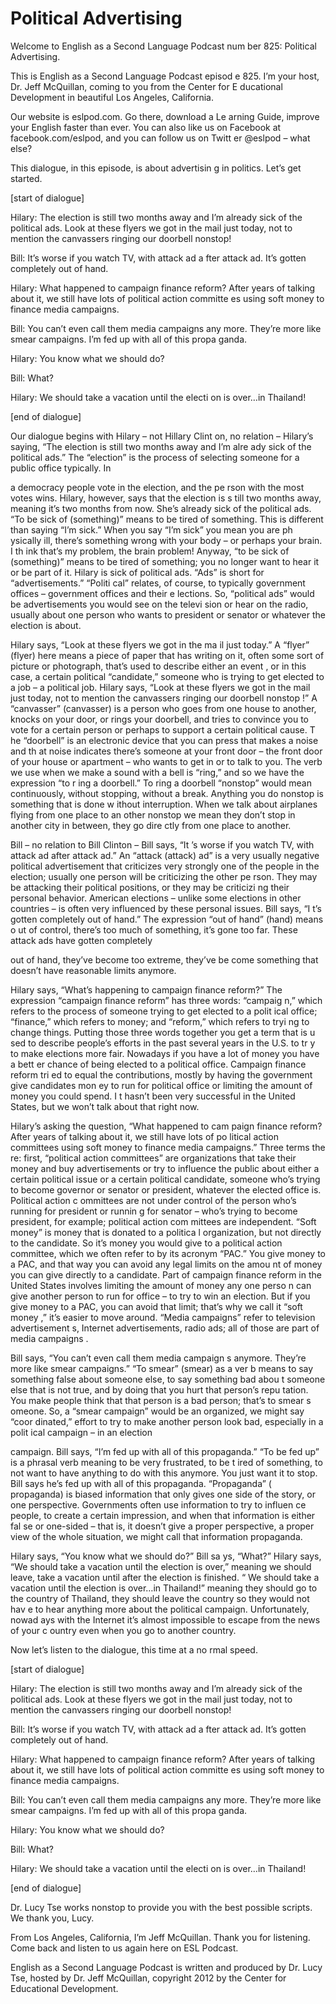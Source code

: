 # Political Advertising

Welcome to English as a Second Language Podcast num ber 825: Political Advertising.

This is English as a Second Language Podcast episod e 825.  I’m your host, Dr. Jeff McQuillan, coming to you from the Center for E ducational Development in beautiful Los Angeles, California.

Our website is eslpod.com.  Go there, download a Le arning Guide, improve your English faster than ever.  You can also like us on Facebook at facebook.com/eslpod, and you can follow us on Twitt er @eslpod – what else?

This dialogue, in this episode, is about advertisin g in politics.  Let’s get started.

[start of dialogue]

Hilary:  The election is still two months away and I’m already sick of the political ads.  Look at these flyers we got in the mail just today, not to mention the canvassers ringing our doorbell nonstop!

Bill:  It’s worse if you watch TV, with attack ad a fter attack ad.  It’s gotten completely out of hand.

Hilary:  What happened to campaign finance reform?  After years of talking about it, we still have lots of political action committe es using soft money to finance media campaigns.

Bill:  You can’t even call them media campaigns any more.  They’re more like smear campaigns.  I’m fed up with all of this propa ganda.

Hilary:  You know what we should do?

Bill:  What?

Hilary:  We should take a vacation until the electi on is over…in Thailand!

[end of dialogue]

Our dialogue begins with Hilary – not Hillary Clint on, no relation – Hilary’s saying, “The election is still two months away and I’m alre ady sick of the political ads.” The “election” is the process of selecting someone for a public office typically.  In

a democracy people vote in the election, and the pe rson with the most votes wins.  Hilary, however, says that the election is s till two months away, meaning it’s two months from now.  She’s already sick of the political ads.  “To be sick of (something)” means to be tired of something.  This is different than saying “I’m sick.”  When you say “I’m sick” you mean you are ph ysically ill, there’s something wrong with your body – or perhaps your brain.  I th ink that’s my problem, the brain problem!  Anyway, “to be sick of (something)”  means to be tired of something; you no longer want to hear it or be part  of it.  Hilary is sick of political ads.  “Ads” is short for “advertisements.”  “Politi cal” relates, of course, to typically government offices – government offices and their e lections.  So, “political ads” would be advertisements you would see on the televi sion or hear on the radio, usually about one person who wants to president or senator or whatever the election is about.

Hilary says, “Look at these flyers we got in the ma il just today.”  A “flyer” (flyer) here means a piece of paper that has writing on it,  often some sort of picture or photograph, that’s used to describe either an event , or in this case, a certain political “candidate,” someone who is trying to get  elected to a job – a political job.  Hilary says, “Look at these flyers we got in the mail just today, not to mention the canvassers ringing our doorbell nonstop !”  A “canvasser” (canvasser) is a person who goes from one house to another, knocks on your door, or rings your doorbell, and tries to convince  you to vote for a certain person or perhaps to support a certain political cause.  T he “doorbell” is an electronic device that you can press that makes a noise and th at noise indicates there’s someone at your front door – the front door of your  house or apartment – who wants to get in or to talk to you.  The verb we use  when we make a sound with a bell is “ring,” and so we have the expression “to r ing a doorbell.”  To ring a doorbell “nonstop” would mean continuously, without  stopping, without a break. Anything you do nonstop is something that is done w ithout interruption.  When we talk about airplanes flying from one place to an other nonstop we mean they don’t stop in another city in between, they go dire ctly from one place to another.

Bill – no relation to Bill Clinton – Bill says, “It ’s worse if you watch TV, with attack ad after attack ad.”  An “attack (attack) ad” is a very usually negative political advertisement that criticizes very strongly one of the people in the election; usually one person will be criticizing the other pe rson.  They may be attacking their political positions, or they may be criticizi ng their personal behavior. American elections – unlike some elections in other  countries – is often very influenced by these personal issues.  Bill says, “I t’s gotten completely out of hand.”  The expression “out of hand” (hand) means o ut of control, there’s too much of something, it’s gone too far.  These attack  ads have gotten completely

out of hand, they’ve become too extreme, they’ve be come something that doesn’t have reasonable limits anymore.

Hilary says, “What’s happening to campaign finance reform?”  The expression “campaign finance reform” has three words: “campaig n,” which refers to the process of someone trying to get elected to a polit ical office; “finance,” which refers to money; and “reform,” which refers to tryi ng to change things.  Putting those three words together you get a term that is u sed to describe people’s efforts in the past several years in the U.S. to tr y to make elections more fair. Nowadays if you have a lot of money you have a bett er chance of being elected to a political office.  Campaign finance reform tri ed to equal the contributions, mostly by having the government give candidates mon ey to run for political office or limiting the amount of money you could spend.  I t hasn’t been very successful in the United States, but we won’t talk about that right now.

Hilary’s asking the question, “What happened to cam paign finance reform?  After years of talking about it, we still have lots of po litical action committees using soft money to finance media campaigns.”  Three terms the re: first, “political action committees” are organizations that take their money  and buy advertisements or try to influence the public about either a certain political issue or a certain political candidate, someone who’s trying to become governor or senator or president, whatever the elected office is.  Political action c ommittees are not under control of the person who’s running for president or runnin g for senator – who’s trying to become president, for example; political action com mittees are independent. “Soft money” is money that is donated to a politica l organization, but not directly to the candidate.  So it’s money you would give to a political action committee, which we often refer to by its acronym “PAC.”  You give money to a PAC, and that way you can avoid any legal limits on the amou nt of money you can give directly to a candidate.  Part of campaign finance reform in the United States involves limiting the amount of money any one perso n can give another person to run for office – to try to win an election.  But if  you give money to a PAC, you can avoid that limit; that’s why we call it “soft money ,” it’s easier to move around. “Media campaigns” refer to television advertisement s, Internet advertisements, radio ads; all of those are part of media campaigns .

Bill says, “You can’t even call them media campaign s anymore.  They’re more like smear campaigns.”  “To smear” (smear) as a ver b means to say something false about someone else, to say something bad abou t someone else that is not true, and by doing that you hurt that person’s repu tation.  You make people think that that person is a bad person; that’s to smear s omeone.  So, a “smear campaign” would be an organized, we might say “coor dinated,” effort to try to make another person look bad, especially in a polit ical campaign – in an election

campaign.  Bill says, “I’m fed up with all of this propaganda.”  “To be fed up” is a phrasal verb meaning to be very frustrated, to be t ired of something, to not want to have anything to do with this anymore.  You just  want it to stop.  Bill says he’s fed up with all of this propaganda.  “Propaganda” ( propaganda) is biased information that only gives one side of the story, or one perspective. Governments often use information to try to influen ce people, to create a certain impression, and when that information is either fal se or one-sided – that is, it doesn’t give a proper perspective, a proper view of  the whole situation, we might call that information propaganda.

Hilary says, “You know what we should do?”  Bill sa ys, “What?”  Hilary says, “We should take a vacation until the election is over,”  meaning we should leave, take a vacation until after the election is finished.  “ We should take a vacation until the election is over…in Thailand!” meaning they should go to the country of Thailand, they should leave the country so they would not hav e to hear anything more about the political campaign.  Unfortunately, nowad ays with the Internet it’s almost impossible to escape from the news of your c ountry even when you go to another country.

Now let’s listen to the dialogue, this time at a no rmal speed.

[start of dialogue]

Hilary:  The election is still two months away and I’m already sick of the political ads.  Look at these flyers we got in the mail just today, not to mention the canvassers ringing our doorbell nonstop!

Bill:  It’s worse if you watch TV, with attack ad a fter attack ad.  It’s gotten completely out of hand.

Hilary:  What happened to campaign finance reform?  After years of talking about it, we still have lots of political action committe es using soft money to finance media campaigns.

Bill:  You can’t even call them media campaigns any more.  They’re more like smear campaigns.  I’m fed up with all of this propa ganda.

Hilary:  You know what we should do?

Bill:  What?

Hilary:  We should take a vacation until the electi on is over…in Thailand!

 [end of dialogue]

Dr. Lucy Tse works nonstop to provide you with the best possible scripts.  We thank you, Lucy.

From Los Angeles, California, I’m Jeff McQuillan.  Thank you for listening.  Come back and listen to us again here on ESL Podcast.

English as a Second Language Podcast is written and  produced by Dr. Lucy Tse, hosted by Dr. Jeff McQuillan, copyright 2012 by the  Center for Educational Development.

